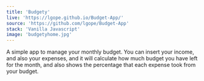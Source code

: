 ```yaml
---
title: 'Budgety'
live: 'https://lgope.github.io/Budget-App/'
source: 'https://github.com/lgope/Budget-App'
stack: 'Vanilla Javascript'
image: 'budgetyhome.jpg'
---
```


A simple app to manage your monthly budget. You can insert your income, and also your expenses, and it will calculate how much budget you have left for the month, and also shows the percentage that each expense took from your budget.
